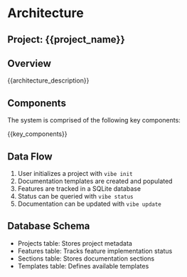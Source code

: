 # Architecture

## Project: {{project_name}}

## Overview
{{architecture_description}}

## Components
The system is comprised of the following key components:

{{key_components}}

## Data Flow
1. User initializes a project with `vibe init`
2. Documentation templates are created and populated
3. Features are tracked in a SQLite database
4. Status can be queried with `vibe status`
5. Documentation can be updated with `vibe update`

## Database Schema
- Projects table: Stores project metadata
- Features table: Tracks feature implementation status
- Sections table: Stores documentation sections
- Templates table: Defines available templates